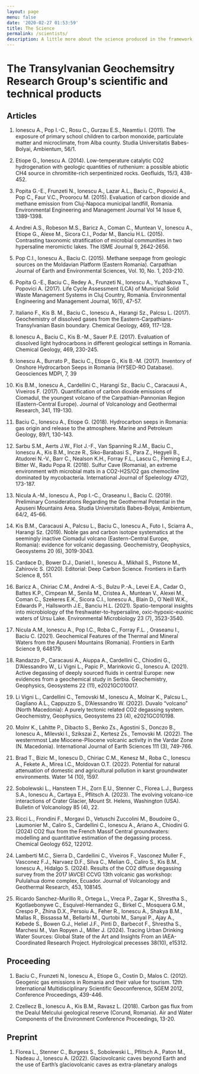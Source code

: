 ```yaml
---
layout: page
menu: false
date: '2020-02-27 01:53:59'
title: The Science
permalink: /scientists/
description: A little more about the science produced in the framework of the group activities
---
```


# The Transylvanian Geochemsitry Research Group's scientific and technical products


## Articles

1. Ionescu A., Pop I.-C., Rosu C., Gurzau E.S., Neamtiu I. (2011). The exposure of primary school children to carbon monoxide, particulate matter and microclimate, from Alba county. Studia Universitatis Babes-Bolyai, Ambientum, 56/1.

2. Etiope G., Ionescu A. (2014). Low-temperature catalytic CO2 hydrogenation with geologic quantities of ruthenium: a possible abiotic CH4 source in chromitite-rich serpentinized rocks. Geofluids, 15/3, 438-452.

3. Popita G.-E., Frunzeti N., Ionescu A., Lazar A.L., Baciu C., Popovici A., Pop C., Faur V.C., Proorocu M. (2015). Evaluation of carbon dioxide and methane emission from Cluj-Napoca municipal landfill, Romania. Environmental Engineering and Management Journal Vol 14 Issue 6, 1389-1398.

4. Andrei A.S., Robeson M.S., Baricz A., Coman C., Muntean V., Ionescu A., Etiope G., Alexe M., Sicora C.I., Podar M., Banciu H.L. (2015). Contrasting taxonomic stratification of microbial communities in two hypersaline meromictic lakes. The ISME Journal 9, 2642-2656.

5. Pop C.I., Ionescu A., Baciu C. (2015). Methane seepage from geologic sources on the Moldavian Platform (Eastern Romania). Carpathian Journal of Earth and Environmental Sciences, Vol. 10, No. 1, 203-210.

6. Popita G.-E., Baciu C., Redey A., Frunzeti N., Ionescu A., Yuzhakova T., Popovici A. (2017). Life Cycle Assessment (LCA) of Municipal Solid Waste Management Systems in Cluj Country, Romania. Environmental Engineering and Management Journal, 16(1), 47-57.

7. Italiano F., Kis B. M., Baciu C., Ionescu A., Harangi Sz., Palcsu L. (2017). Geochemistry of dissolved gases from the Eastern-Carpathians-Transylvanian Basin boundary. Chemical Geology, 469, 117-128. 

8. Ionescu A., Baciu C., Kis B.-M., Sauer P.E. (2017). Evaluation of dissolved light hydrocarbons in different geological settings in Romania. Chemical Geology, 469, 230-245.

9. Ionescu A., Burrato P., Baciu C., Etiope G., Kis B.-M. (2017). Inventory of Onshore Hydrocarbon Seeps in Romania (HYSED-RO Database). Geosciences MDPI, 7, 39

10. Kis B.M., Ionescu A., Cardellini C., Harangi Sz., Baciu C., Caracausi A., Viveiros F. (2017). Quantification of carbon dioxide emissions of Ciomadul, the youngest volcano of the Carpathian-Pannonian Region (Eastern-Central Europe). Journal of Volcanology and Geothermal Research, 341, 119-130.

11. Baciu C., Ionescu A., Etiope G. (2018). Hydrocarbon seeps in Romania: gas origin and release to the atmosphere. Marine and Petroleum Geology, 89/1, 130-143.

12. Sarbu S.M., Aerts J.W., Flot J.-F., Van Spanning R.J.M., Baciu C., Ionescu A., Kis B.M., Incze R., Siko-Barabasi S., Para Z., Hegyeli B., Atudorei N.-V., Barr C., Nealson K.H., Forray F.L., Lascu C., Fleming E.J., Bitter W., Radu Popa R. (2018). Sulfur Cave (Romania), an extreme environment with microbial mats in a CO2-H2S/O2 gas chemocline dominated by mycobacteria. International Journal of Speleology 47(2), 173-187. 

13. Nicula A.-M., Ionescu A., Pop I.-C., Oraseanu I., Baciu C. (2019). Preliminary Considerations Regarding the Geothermal Potential in the Apuseni Mountains Area. Studia Universitatis Babes-Bolyai, Ambientum, 64/2, 45-66. 

14. Kis B.M., Caracausi A., Palcsu L., Baciu C., Ionescu A., Futo I., Sciarra A., Harangi Sz. (2019). Noble gas and carbon isotope systematics at the seemingly inactive Ciomadul volcano (Eastern-Central Europe, Romania): evidence for volcanic degassing. Geochemistry, Geophysics, Geosystems 20 (6), 3019-3043.

15. Cardace D., Bower D.J., Daniel I., Ionescu A., Mikhail S., Pistone M., Zahirovic S. (2020). Editorial: Deep Carbon Science. Frontiers in Earth Science 8, 551.

16. Baricz A., Chiriac C.M., Andrei A.-S., Bulzu P.-A., Levei E.A., Cadar O., Battes K.P., Cimpean M., Senila M., Cristea A., Muntean V., Alexei M., Coman C., Szekeres E.K., Sicora C.I., Ionescu A., Blain D., O`Neill W.K., Edwards P., Hallsworth J.E., Banciu H.L. (2021). Spatio-temporal insights into microbiology of the freshwater-to-hypersaline, oxic-hypoxic-euxinic waters of Ursu Lake. Environmental Microbiology 23 (7), 3523-3540.

17. Nicula A.M., Ionescu A., Pop I.C., Roba C., Forray F.L. , Oraseanu I., Baciu C. (2021). Geochemical Features of the Thermal and Mineral Waters from the Apuseni Mountains (Romania). Frontiers in Earth Science 9, 648179.

18. Randazzo P., Caracausi A., Aiuppa A., Cardellini C., Chiodini G., D’Alessandro W., Li Vigni L., Papic P., Marinkovic G., Ionescu A. (2021). Active degassing of deeply sourced fluids in central Europe: new evidences from a geochemical study in Serbia. Geochemistry, Geophysics, Geosystems 22 (11), e2021GC010017.

19. Li Vigni L., Cardellini C., Temovski M., Ionescu A., Molnar K., Palcsu L., Gagliano A.L., Cappuzzo S., D’Alessandro W. (2022). Duvalo “volcano” (North Macedonia): A purely tectonic related CO2 degassing system. Geochemistry, Geophysics, Geosystems 23 (4), e2021GC010198.

20. Molnr K., Lahitte P., Dibacto S., Benko Zs., Agostini S., Donczo B., Ionescu A., Milevski I., Szikszai Z., Kertesz Zs., Temovski M. (2022). The westernmost Late Miocene-Pliocene volcanic activity in the Vardar Zone (N. Macedonia). International Journal of Earth Sciences 111 (3), 749-766. 

21. Brad T., Bizic M., Ionescu D., Chiriac C.M., Kenesz M., Roba C., Ionescu A., Fekete A., Mirea I.C., Moldovan O.T. (2022). Potential for natural attenuation of domestic and agricultural pollution in karst groundwater environments. Water 14 (10), 1597. 

22. Sobolewski L., Hansteen T.H., Zorn E.U., Stenner C., Florea L.J., Burgess S.A., Ionescu A., Cartaya E., Pflitsch A. (2023). The evolving volcano-ice interactions of Crater Glacier, Mount St. Helens, Washington (USA). Bulletin of Volcanology 85 (4), 22.

23. Ricci L., Frondini F., Morgavi D., Vetuschi Zuccolini M., Boudoire G., Laumonier M., Caliro S., Cardellini C., Ionescu A., Ariano A., Chiodini G. (2024) CO2 flux from the French Massif Central groundwaters: modelling and quantitative estimation of the degassing process. Chemical Geology 652, 122012. 

24. Lamberti M.C., Sierra D., Cardellini C., Viveiros F., Vasconez Muller F., Vasconez F.J., Narvaez D.F., Silva C., Melian G., Caliro S., Kis B.M., Ionescu A., Hidalgo S. (2024). Results of the CO2 diffuse degassing survey from the 2017 IAVCEI CCVG 13th volcanic gas workshop: Pululahua dome complex, Ecuador. Journal of Volcanology and Geothermal Research, 453, 108145.

25. Ricardo Sanchez-Murillo R., Ortega L., Vreca P., Zagar K., Shrestha S., Kgotlaebonywe C., Esquivel-Hernandez G., Birkel C., Mosquera G.M., Crespo P., Zhina D.X., Persoiu A., Feher R., Ionescu A., Shakya B.M., Mallas R., Bissassa M., Bellarbi M., Qurtobi M., Sanyal P., Ajay A., Kebede S., Bowen G.J., Heliel J.F., Pinti D., Barbecot F., Shrestha S., Marchesi M., Van Ropyen J., Miller J. (2024). Tracing Urban Drinking Water Sources: Global State of the Art and Insights From an IAEA-Coordinated Research Project. Hydrological precesses 38(10), e15312.  


## Proceeding

1. Baciu C., Frunzeti N., Ionescu A., Etiope G., Costin D., Malos C. (2012). Geogenic gas emissions in Romania and their value for tourism. 12th International Multidisciplinary Scientific Geoconference, SGEM 2012, Conference Proceedings, 439-446.

2. Czellecz B., Ionescu A., Kis B.M., Ravasz L. (2018). Carbon gas flux from the Dealul Melcului geological reserve (Corund, Romania). Air and Water Components of the Environment Conference Proceedings, 13-20.


## Preprint

1. Florea L., Stenner C., Burgess S., Sobolewski L., Pflitsch A., Paton M., Nadeau J., Ionescu A. (2022). Glaciovolcanic caves beyond Earth and the use of Earth’s glaciovolcanic caves as extra-planetary analogs




